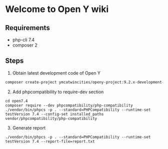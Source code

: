 # Welcome to Open Y wiki

## Requirements

* php-cli 7.4
* composer 2

## Steps

1. Obtain latest development code of Open Y

```sh
composer create-project ymcatwincities/openy-project:9.2.x-development-dev openy7.4
```

2. Add phpcompatibility to require-dev section

```
cd open7.4
composer require --dev phpcompatibility/php-compatibility
./vendor/bin/phpcs -p . --standard=PHPCompatibility --runtime-set testVersion 7.4 --config-set installed_paths vendor/phpcompatibility/php-compatibility
```

3. Generate report

```
./vendor/bin/phpcs -p . --standard=PHPCompatibility --runtime-set testVersion 7.4 --report-file=report.txt
```





